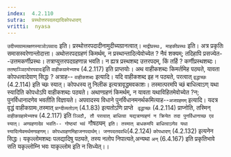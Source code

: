```yaml
---
index:  4.2.110
sutra:  प्रस्थोत्तरपदलद्यादिकोपधादण्
vritti:  nyasa
---
```


`उदीच्यग्रामलक्षणस्याञोऽपवादः` इति। प्रस्थोत्तरपदादीनामुदीच्यग्रानत्वात्। `माद्रीप्रस्थः, माहकीप्रस्थः` इति। अत्र प्रकृतिः समासस्वरेणान्तोदात्ता। अथोत्तरपदग्रहणं किमर्थम्, न प्रस्थान्तादित्येवोच्येत ? नैवं शक्यम्; तदिहापि प्रसज्येत--उत्तमकर्णीप्रस्थः। तत्राप्युत्तरपदग्रहणान्न भवति। न ह्यत्र प्रस्थशब्द उत्तरपदम्, किं तर्हि ? कर्णीप्रस्थशब्दः। `ततष्ठञ्ञिठयोरपवादः`इति `वाहीकग्रामेभ्यश्च` (4.2.117) इति प्राप्तयोः। अथ वाहीकशब्दः किमर्तमिह पठ्यते, यावता कोपधत्वादेवाण् सिद्धः ? अत्राह-- `वाहीकशब्दः` इत्यादि। यदि वाहीकशब्द इह न पठ्यते, परत्वात् `वृद्धाच्छः` (4.2.114) इति च्छः स्यात्। कोपधस्य तु निलीक इत्यत्रावृद्धमवकाशः। तस्मात्परमपि च्छं बाधित्वाऽण् यथा स्यादिति कोपधोऽपि वाहीकशब्दः पठ्यते।
अथाण्ग्रहणं किमर्थम्, न यावता यथाविहितमेवोच्येत ?न; पुनर्विधानादणेव भवतीति विज्ञायते। अपवादस्य विधाने पुनर्विधानमनर्थकमित्याह--`अजग्रहमम्` इत्यादि। यदत्र वृद्धं वाहीकग्रामः,तस्मात् `प्राग्दीव्यतोऽण्` (4.1.83) इत्यतोऽणि प्राप्ते ` वृद्धाच्छः` (4.2.114) प्राप्नोति, तस्मिन् `वाहीकग्रहामेभ्यश्च` (4.2.117) इति `ञ्ञिठौ, तौ परत्वात् बाधित्वा यद्यत्राण्ग्रहणं न क्रियेत तदा पुनर्विधानाच्छ एव स्यात्। अण्ग्रहणादेव भवति-- गोष्ठ्यां भवं `गौषठ्यम्` इति। तस्मात् बाधकमपि बाधित्वाऽणेव यथा स्यादित्येवमर्थमण्ग्रहणम्। कोपधग्रहणमिहाजनपदार्थम्। जनपदतदवधि`(4.2.124) `कोपधादण्` (4.2.132) इत्यनेन सिद्धः। यकृल्लोमशब्दः पलद्यादिषु पठ्यते, तस्य नलोप निपात्यते,अन्यथा `अन्` (6.4.167) इति प्रकृतिभावे सति यकृल्लोम्नि भवः याकृल्लोम इति न सिध्येत्।।

